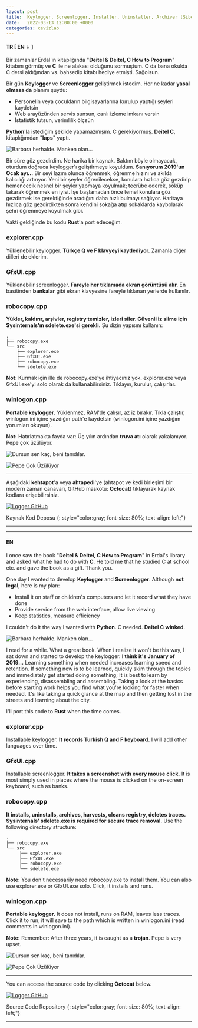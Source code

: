 ```yaml
---
layout: post
title:  Keylogger, Screenlogger, Installer, Uninstaller, Archiver [Siber Güvenlik]
date:   2022-03-13 12:00:00 +0000
categories: cevizlab
---
```


#### **TR [ EN ⇣ ]**

Bir zamanlar Erdal'ın kitaplığında "**Deitel & Deitel, C How to Program**" kitabını görmüş ve **C** ile ne alakası olduğunu sormuştum. O da bana okulda C dersi aldığından vs. bahsedip kitabı hediye etmişti. Sağolsun.

Bir gün **Keylogger** ve **Screenlogger** geliştirmek istedim. Her ne kadar **yasal olmasa da** planım şuydu:

+ Personelin veya çocukların bilgisayarlarına kurulup yaptığı şeyleri kaydetsin
+ Web arayüzünden servis sunsun, canlı izleme imkanı versin
+ İstatistik tutsun, verimlilik ölçsün

**Python**'la istediğim şekilde yapamazmışım. C gerekiyormuş. **Deitel C**, kitaplığımdan "**kıps**" yaptı.

![Barbara herhalde. Manken olan...](/assets/gif/manken-olan-barbara-winked-me.gif "Barbara herhalde. Manken olan...")

Bir süre göz gezdirdim. Ne harika bir kaynak. Baktım böyle olmayacak, oturdum doğruca keylogger'ı geliştirmeye koyuldum. **Sanıyorum 2019'un Ocak ayı...** Bir şeyi lazım olunca öğrenmek, öğrenme hızını ve akılda kalıcılığı artırıyor. Yeni bir şeyler öğrenilecekse, konulara hızlıca göz gezdirip hemencecik nesnel bir şeyler yapmaya koyulmak; tecrübe ederek, söküp takarak öğrenmek en iyisi. İşe başlamadan önce temel konulara göz gezdirmek ise gerektiğinde aradığını daha hızlı bulmayı sağlıyor. Haritaya hızlıca göz gezdirdikten sonra kendini sokağa atıp sokaklarda kaybolarak şehri öğrenmeye koyulmak gibi.

Vakti geldiğinde bu kodu **Rust**'a port edeceğim.

### **explorer.cpp**

Yüklenebilir keylogger. **Türkçe Q ve F klavyeyi kaydediyor.** Zamanla diğer dilleri de eklerim.

### **GfxUI.cpp**

Yüklenebilir screenlogger. **Fareyle her tıklamada ekran görüntüsü alır.** En basitinden **bankalar** gibi ekran klavyesine fareyle tıklanan yerlerde kullanılır.

### **robocopy.cpp**

**Yükler, kaldırır, arşivler, registry temizler, izleri siler. Güvenli iz silme için Sysinternals'ın sdelete.exe'si gerekli.** Şu dizin yapısını kullanın:

```
.
├── robocopy.exe
└── src
    ├── explorer.exe
    ├── GfxUI.exe
    ├── robocopy.exe
    └── sdelete.exe
```

**Not:** Kurmak için ille de robocopy.exe'ye ihtiyacınız yok. explorer.exe veya GfxUI.exe'yi solo olarak da kullanabilirsiniz. Tıklayın, kurulur, çalışırlar.

### **winlogon.cpp**

**Portable keylogger.** Yüklenmez, RAM'de çalışır, az iz bırakır. Tıkla çalıştır, winlogon.ini içine yazdığın path'e kaydetsin (winlogon.ini içine yazdığım yorumları okuyun).

**Not:** Hatırlatmakta fayda var: Üç yılın ardından **truva atı** olarak yakalanıyor. Pepe çok üzülüyor.

![Dursun sen kaç, beni tanıdılar.](/assets/img/logger-busted.png "Dursun sen kaç, beni tanıdılar.")

![Pepe Çok Üzülüyor](/assets/img/pepe-cok-uzuluyor.jpg "Pepe Çok Üzülüyor")

---

Aşağıdaki **kehtapot**'a veya **ahtapedi**'ye (ahtapot ve kedi birleşimi bir
modern zaman canavarı, GitHub maskotu: **Octocat**) tıklayarak kaynak kodlara
erişebilirsiniz.

[![Logger GitHub](/assets/img/github-icon.png "Logger GitHub")](https://github.com/nuriacar/logger)

Kaynak Kod Deposu
{: style="color:gray; font-size: 80%; text-align: left;"}

---

---

#### **EN**

I once saw the book "**Deitel & Deitel, C How to Program**" in Erdal's library and asked what he had to do with **C**. He told me that he studied C at school etc. and gave the book as a gift. Thank you.

One day I wanted to develop **Keylogger** and **Screenlogger**. Although **not legal**, here is my plan:

+ Install it on staff or children's computers and let it record what they have done
+ Provide service from the web interface, allow live viewing
+ Keep statistics, measure efficiency

I couldn't do it the way I wanted with **Python**. C needed. **Deitel C** **winked**.

![Barbara herhalde. Manken olan...](/assets/gif/manken-olan-barbara-winked-me.gif "Barbara herhalde. Manken olan...")

I read for a while. What a great book. When i realize it won't be this way, I sat down and started to develop the keylogger. **I think it's January of 2019...** Learning something when needed increases learning speed and retention. If something new is to be learned, quickly skim through the topics and immediately get started doing something; It is best to learn by experiencing, disassembling and assembling. Taking a look at the basics before starting work helps you find what you're looking for faster when needed. It's like taking a quick glance at the map and then getting lost in the streets and learning about the city.

I'll port this code to **Rust** when the time comes.

### **explorer.cpp**

Installable keylogger. **It records Turkish Q and F keyboard.** I will add other languages over time.

### **GfxUI.cpp**

Installable screenlogger. **It takes a screenshot with every mouse click.** It is most simply used in places where the mouse is clicked on the on-screen keyboard, such as banks.

### **robocopy.cpp**

**It installs, uninstalls, archives, harvests, cleans registry, deletes traces. Sysinternals' sdelete.exe is required for secure trace removal.** Use the following directory structure:

```
.
├── robocopy.exe
└── src
     ├── explorer.exe
     ├── GfxUI.exe
     ├── robocopy.exe
     └── sdelete.exe
```
**Note:** You don't necessarily need robocopy.exe to install them. You can also use explorer.exe or GfxUI.exe solo. Click, it installs and runs.

### **winlogon.cpp**

**Portable keylogger.** It does not install, runs on RAM, leaves less traces. Click it to run, it will save to the path which is written in winlogon.ini (read comments in winlogon.ini).

**Note:** Remember: After three years, it is caught as a **trojan**. Pepe is very upset.

![Dursun sen kaç, beni tanıdılar.](/assets/img/logger-busted.png "Dursun sen kaç, beni tanıdılar.")

![Pepe Çok Üzülüyor](/assets/img/pepe-cok-uzuluyor.jpg "Pepe Çok Üzülüyor")

---

You can access the source code by clicking **Octocat** below.

[![Logger GitHub](/assets/img/github-icon.png "Logger GitHub")](https://github.com/nuriacar/logger)

Source Code Repository
{: style="color:gray; font-size: 80%; text-align: left;"}

---

